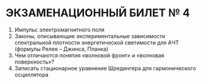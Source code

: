 ЭКЗАМЕНАЦИОННЫЙ БИЛЕТ  № 4
============================

1. Импульс электромагнитного поля
2. Законы, описывающие экспериментальные зависимости спектральной плотности энергетической светимости для АЧТ (формулы Релея – Джинса, Планка)
3. Чем отличаются понятия «волновой фронт» и «волновая поверхность»?
4. Записать стационарное уравнение Шредингера для гармонического осциллятора